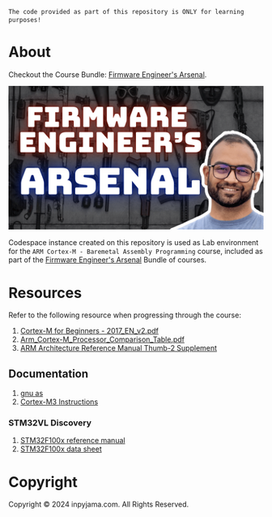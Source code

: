 ```
The code provided as part of this repository is ONLY for learning purposes!
```

# About

Checkout the Course Bundle: [Firmware Engineer's Arsenal](https://engineers.inpyjama.com/learn/fw-arsenal).

![](.devcontainer/images/arsenal-with-face.png)

Codespace instance created on this repository is used as Lab environment for the `ARM Cortex-M - Baremetal Assembly Programming` course, included as part of the [Firmware Engineer's Arsenal](https://engineers.inpyjama.com/learn/fw-arsenal) Bundle of courses.

# Resources

Refer to the following resource when progressing through the course:
1. [Cortex-M for Beginners - 2017_EN_v2.pdf](https://community.arm.com/cfs-file/__key/telligent-evolution-components-attachments/01-2057-00-00-00-01-28-35/Cortex_2D00_M-for-Beginners-_2D00_-2017_5F00_EN_5F00_v2.pdf)
2. [Arm_Cortex-M_Processor_Comparison_Table.pdf](https://documentation-service.arm.com/static/655e085f2c8b3557fee7048f?token=)
3. [ARM Architecture Reference Manual Thumb-2 Supplement](https://documentation-service.arm.com/static/661d03b55d66282bc2cf7868?token=)

## Documentation
1. [gnu as](https://ftp.gnu.org/old-gnu/Manuals/gas/html_chapter/as_toc.html)
1. [Cortex-M3 Instructions](https://developer.arm.com/documentation/ddi0337/h/programmers-model/instruction-set-summary/cortex-m3-instructions)

### STM32VL Discovery
1. [STM32F100x reference manual](https://www.st.com/resource/en/reference_manual/cd00246267-stm32f100xx-advanced-arm-based-32-bit-mcus-stmicroelectronics.pdf)
1. [STM32F100x data sheet](https://www.st.com/resource/en/datasheet/stm32f100cb.pdf)

# Copyright
Copyright © 2024 inpyjama.com. All Rights Reserved.
